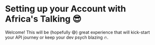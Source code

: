 # Setting up your Account with Africa's Talking :sunglasses:

Welcome! This will be (hopefully :sweat_smile:) great experience that will kick-start your API journey or keep your dev psych blazing :fire:.